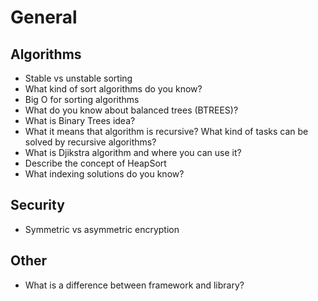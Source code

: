 # General

## Algorithms
- Stable vs unstable sorting
- What kind of sort algorithms do you know?
- Big O for sorting algorithms
- What do you know about balanced trees (BTREES)?
- What is Binary Trees idea?
- What it means that algorithm is recursive? What kind of tasks can be solved by recursive algorithms?
- What is Djikstra algorithm and where you can use it?
- Describe the concept of HeapSort
- What indexing solutions do you know?

## Security
- Symmetric vs asymmetric encryption

## Other
- What is a difference between framework and library?

